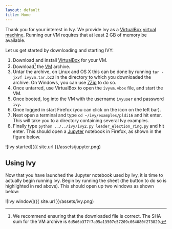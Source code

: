 ```yaml
---
layout: default
title: Home
---
```

Thank you for your interest in Ivy. We provide Ivy as a [VirtualBox](https://www.virtualbox.org) [virtual machine](http://www.cs.tau.ac.il/~odedp/ivyvm.tar.bz2). Running our VM requires that at least 2 GB of memory be available. 

Let us get started by downloading and starting IVY:

1. Download and install [VirtualBox](https://www.virtualbox.org) for your VM.
2. Download[^1] the [VM](http://www.cs.tau.ac.il/~odedp/ivyvm.tar.bz2) archive.
3. Untar the archive, on Linux and OS X this can be done by running ```tar -jxvf ivyvm.tar.bz2``` in the directory to which you downloaded the archive. On Windows, you can use [7Zip](http://www.7-zip.org/download.html) to do so.
3. Once untarred, use VirtualBox to open the ```ivyvm.vbox``` file, and start the VM.
4. Once booted, log into the VM with the username ```ivyuser``` and password ```ivy```.
5. Once logged in start Firefox (you can click on the icon on the left bar).
6. Next open a terminal and type ```cd ~/ivy/examples/pldi16``` and hit enter. This will take you to a directory containing several Ivy examples. 
7. Finally type ```python ../../ivy/ivy2.py leader_election_ring.py``` and hit enter. This should open a [Jupyter](http://jupyter.org/) notebook in Firefox, as shown in the figure below.

![Ivy started]({{ site.url }}/assets/jupyter.png)

Using Ivy
---------
Now that you have launched the Jupyter notebook used by Ivy, it is time to actually begin running Ivy. Begin by running the sheet (the button to do so is highlighted in red above). This should open up two windows as shown below:

![Ivy window]({{ site.url }}/assets/ivy.png)


[^1]: We recommend ensuring that the downloaded file is correct. The SHA sum for the VM archive is ``6d5d6b377f7a95a13507e57209c064080f273829``.